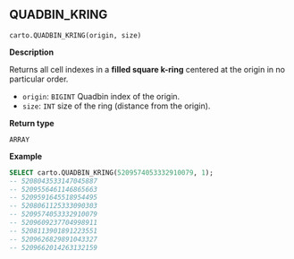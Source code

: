 ## QUADBIN_KRING

```sql:signature
carto.QUADBIN_KRING(origin, size)
```

**Description**

Returns all cell indexes in a **filled square k-ring** centered at the origin in no particular order.

* `origin`: `BIGINT` Quadbin index of the origin.
* `size`: `INT` size of the ring (distance from the origin).

**Return type**

`ARRAY`

**Example**

```sql
SELECT carto.QUADBIN_KRING(5209574053332910079, 1);
-- 5208043533147045887
-- 5209556461146865663
-- 5209591645518954495
-- 5208061125333090303
-- 5209574053332910079
-- 5209609237704998911
-- 5208113901891223551
-- 5209626829891043327
-- 5209662014263132159
```
